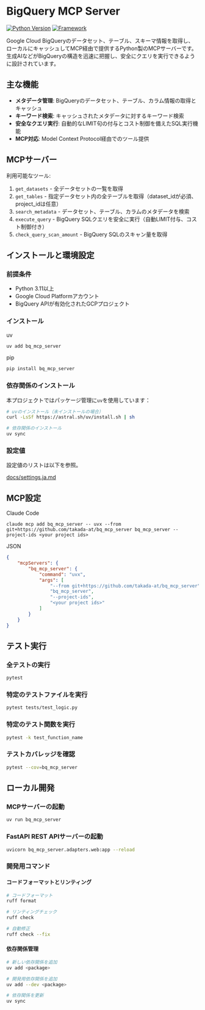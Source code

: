 # BigQuery MCP Server

[![Python Version](https://img.shields.io/badge/python-3.10%2B-blue.svg)](https://www.python.org/)
[![Framework](https://img.shields.io/badge/Framework-FastAPI-green.svg)](https://fastapi.tiangolo.com/)

Google Cloud BigQueryのデータセット、テーブル、スキーマ情報を取得し、ローカルにキャッシュしてMCP経由で提供するPython製のMCPサーバーです。生成AIなどがBigQueryの構造を迅速に把握し、安全にクエリを実行できるように設計されています。

## 主な機能

- **メタデータ管理**: BigQueryのデータセット、テーブル、カラム情報の取得とキャッシュ
- **キーワード検索**: キャッシュされたメタデータに対するキーワード検索
- **安全なクエリ実行**: 自動的なLIMIT句の付与とコスト制御を備えたSQL実行機能
- **MCP対応**: Model Context Protocol経由でのツール提供

## MCPサーバー

利用可能なツール:

1. `get_datasets` - 全データセットの一覧を取得
2. `get_tables` - 指定データセット内の全テーブルを取得（dataset_idが必須、project_idは任意）
3. `search_metadata` - データセット、テーブル、カラムのメタデータを検索
4. `execute_query` - BigQuery SQLクエリを安全に実行（自動LIMIT付与、コスト制御付き）
5. `check_query_scan_amount` - BigQuery SQLのスキャン量を取得

## インストールと環境設定

### 前提条件

- Python 3.11以上
- Google Cloud Platformアカウント
- BigQuery APIが有効化されたGCPプロジェクト

### インストール
uv

```bash
uv add bq_mcp_server
```

pip

```bash
pip install bq_mcp_server
```

### 依存関係のインストール

本プロジェクトではパッケージ管理に`uv`を使用しています：

```bash
# uvのインストール（未インストールの場合）
curl -LsSf https://astral.sh/uv/install.sh | sh

# 依存関係のインストール
uv sync
```

### 設定値

設定値のリストは以下を参照。

[docs/settings.ja.md](./docs/settings.ja.md)


## MCP設定

Claude Code

```shell
claude mcp add bq_mcp_server -- uvx --from git+https://github.com/takada-at/bq_mcp_server bq_mcp_server --project-ids <your project ids>
```

JSON

```json
{
    "mcpServers": {
        "bq_mcp_server": {
            "command": "uvx",
            "args": [
                "--from git+https://github.com/takada-at/bq_mcp_server",
                "bq_mcp_server",
                "--project-ids",
                "<your project ids>"
            ]
        }
    }
}
```

## テスト実行

### 全テストの実行

```bash
pytest
```

### 特定のテストファイルを実行

```bash
pytest tests/test_logic.py
```

### 特定のテスト関数を実行

```bash
pytest -k test_function_name
```

### テストカバレッジを確認

```bash
pytest --cov=bq_mcp_server
```

## ローカル開発

### MCPサーバーの起動

```bash
uv run bq_mcp_server
```

### FastAPI REST APIサーバーの起動

```bash
uvicorn bq_mcp_server.adapters.web:app --reload
```

### 開発用コマンド

#### コードフォーマットとリンティング

```bash
# コードフォーマット
ruff format

# リンティングチェック
ruff check

# 自動修正
ruff check --fix
```

#### 依存関係管理

```bash
# 新しい依存関係を追加
uv add <package>

# 開発用依存関係を追加
uv add --dev <package>

# 依存関係を更新
uv sync
```
